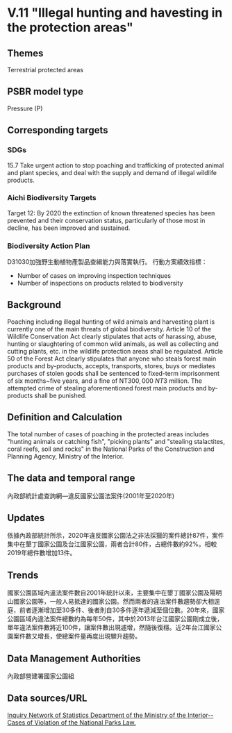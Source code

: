 # V.11 "Illegal hunting and havesting in the protection areas"

<script type="text/javascript" src="http://cdn.mathjax.org/mathjax/latest/MathJax.js?config=TeX-AMS-MML_HTMLorMML"></script>

## Themes
Terrestrial protected areas
## PSBR model type
Pressure (P)
## Corresponding targets
### SDGs
15.7 Take urgent action to stop poaching and trafficking of protected animal and plant species, and deal with the supply and demand of illegal wildlife products.
### Aichi Biodiversity Targets
Target 12: By 2020 the extinction of known threatened species has been prevented and their conservation status, particularly of those most in decline, has been improved and sustained.
### Biodiversity Action Plan
D31030加強野生動植物產製品查緝能力與落實執行。 行動方案績效指標：
* Number of cases on improving inspection techniques
* Number of inspections on products related to biodiversity
## Background
Poaching including illegal hunting of wild animals and harvesting plant is currently one of the main threats of global biodiversity. Article 10 of the Wildlife Conservation Act clearly stipulates that acts of harassing, abuse, hunting or slaughtering of common wild animals, as well as collecting and cutting plants, etc. in the wildlife protection areas shall be regulated. Article 50 of the Forest Act clearly stipulates that anyone who steals forest main products and by-products, accepts, transports, stores, buys or mediates purchases of stolen goods shall be sentenced to fixed-term imprisonment of six months~five years, and a fine of NT$300,000~NT$3 million. The attempted crime of stealing aforementioned forest main products and by-products shall be punished.
## Definition and Calculation
The total number of cases of poaching in the protected areas includes "hunting animals or catching fish", "picking plants" and "stealing stalactites, coral reefs, soil and rocks" in the National Parks of the Construction and Planning Agency, Ministry of the Interior.
## The data and temporal range
內政部統計處查詢網—違反國家公園法案件(2001年至2020年)
## Updates
依據內政部統計所示，2020年違反國家公園法之非法採獵的案件總計87件，案件集中在墾丁國家公園及台江國家公園，兩者合計80件，占總件數約92%。相較2019年總件數增加13件。
## Trends
國家公園區域內違法案件數自2001年統計以來，主要集中在墾丁國家公園及陽明山國家公園等，一般人易抵達的國家公園。然而兩者的違法案件數趨勢卻大相逕庭，前者逐漸增加至30多件、後者則自30多件逐年遞減至個位數。20年來，國家公園區域內違法案件總數約為每年50件，其中於2013年台江國家公園剛成立後，單年違法案件數將近100件，讓案件數出現遽增，然隨後復穩。近2年台江國家公園案件數又增長，使總案件量再度出現驟升趨勢。
## Data Management Authorities
內政部營建署國家公園組
## Data sources/URL
[Inquiry Network of Statistics Department of the Ministry of the Interior--Cases of Violation of the National Parks Law.](http://statis.moi.gov.tw/micst/stmain.jsp?sys=100)